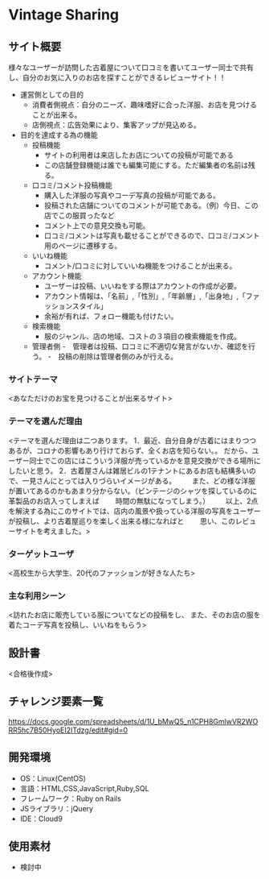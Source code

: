 # Vintage Sharing

## サイト概要
様々なユーザーが訪問した古着屋について口コミを書いてユーザー同士で共有し、自分のお気に入りのお店を探すことができるレビューサイト！！

- 運営側としての目的
   - 消費者側視点：自分のニーズ、趣味嗜好に合った洋服、お店を見つけることが出来る。
   - 店側視点：広告効果により、集客アップが見込める。
- 目的を達成する為の機能
  - 投稿機能
    - サイトの利用者は来店したお店についての投稿が可能である
    - この店舗登録機能は誰でも編集可能にする。ただ編集者の名前は残る。
  - 口コミ/コメント投稿機能 
    - 購入した洋服の写真やコーデ写真の投稿が可能である。
    - 投稿された店舗についてのコメントが可能である。（例）今日、この店でこの服買ったなど
    - コメント上での意見交換も可能。
    - 口コミ/コメントは写真も載せることができるので、口コミ/コメント用のページに遷移する。
  - いいね機能
    - コメント/口コミに対していいね機能をつけることが出来る。
  - アカウント機能
    - ユーザーは投稿、いいねをする際はアカウントの作成が必要。
    - アカウント情報は、「名前」,「性別」,「年齢層」,「出身地」,「ファッションスタイル」
    - 余裕が有れば、フォロー機能も付けたい。
  - 検索機能 
    - 服のジャンル、店の地域、コストの３項目の検索機能を作成。
  - 管理者側
    -　管理者は投稿、口コミに不適切な発言がないか、確認を行う。
    -　投稿の削除は管理者側のみが行える。
### サイトテーマ
<あなただけのお宝を見つけることが出来るサイト>

### テーマを選んだ理由
<テーマを選んだ理由は二つあります。
1．最近、自分自身が古着にはまりつつあるが、コロナの影響もあり行けておらず、全くお店を知らない。。
だから、ユーザー同士でこの店にはこういう洋服が売っているかを意見交換ができる場所にしたいと思う。
2．古着屋さんは雑居ビルの1テナントにあるお店も結構多いので、一見さんにとっては入りづらいイメージがある。
　　また、どの様な洋服が置いてあるのかもあまり分からない。（ビンテージのシャツを探しているのに革製品のお店入ってしまえば
　　時間の無駄になってしまう。）
　　以上、2点を解決する為にこのサイトでは、店内の風景や扱っている洋服の写真をユーザーが投稿し、より古着屋巡りを楽しく出来る様になればと
　　思い、このレビューサイトを考えました。>

### ターゲットユーザ
<高校生から大学生、20代のファッションが好きな人たち>

### 主な利用シーン
<訪れたお店に販売している服についてなどの投稿をし、
また、そのお店の服を着たコーデ写真を投稿し、いいねをもらう>

## 設計書
<合格後作成>

## チャレンジ要素一覧
<https://docs.google.com/spreadsheets/d/1U_bMwQ5_n1CPH8GmlwVR2WORR5hc7B50HyoEI2ITdzg/edit#gid=0>

## 開発環境
- OS：Linux(CentOS)
- 言語：HTML,CSS,JavaScript,Ruby,SQL
- フレームワーク：Ruby on Rails
- JSライブラリ：jQuery
- IDE：Cloud9

## 使用素材
- 検討中
